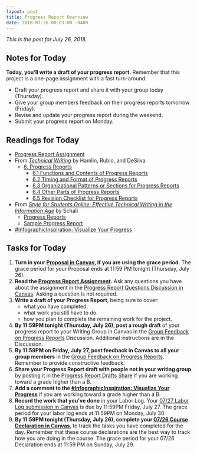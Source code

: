 ```yaml
---
layout: post
title: Progress Report Overview
date: 2018-07-26 00:03:00 -0400
---
```

<p><em>This is the post for July 26, 2018.</em></p>
<h2 id="notes">Notes for Today</h2>
<p><strong>Today, you’ll write a draft of  your progress report.</strong> Remember that this project is a one-page assignment with a fast turn-around:</p>
<ul>
<li>Draft your progress report and share it with your group today (Thursday).</li>
<li>Give your group members feedback on their progress reports tomorrow (Friday).</li>
<li>Revise and update your progress report during the weekend.</li>
<li>Submit your progress report on Monday.</li>
</ul>
<h2 id="readings">Readings for Today</h2>
<ul>
<li><a href="https://canvas.vt.edu/courses/70739/assignments/442798" target="_parent">Progress Report Assignment</a></li>
  <li>From <em><a href="http://open.umn.edu/opentextbooks/BookDetail.aspx?bookId=412" target="_blank">Technical Writing</a></em> by Hamlin, Rubio, and DeSilva
  <ul><li><a href="https://openoregon.pressbooks.pub/technicalwriting/part/6-progress-reports/" target="_blank">6. Progress Reports</a>
  <ul><li><a href="https://openoregon.pressbooks.pub/technicalwriting/chapter/6-1-functions-and-contents-of-progress-reports/" target="_blank">6.1 Functions and Contents of Progress Reports</a></li>
    <li><a href="https://openoregon.pressbooks.pub/technicalwriting/chapter/6-2-timing-and-format-of-progress-reports/" target="_blank">6.2 Timing and Format of Progress Reports</a></li>
    <li><a href="https://openoregon.pressbooks.pub/technicalwriting/chapter/6-3-organizational-patterns-or-sections-for-progress-reports/" target="_blank">6.3 Organizational Patterns or Sections for Progress Reports</a></li>
    <li><a href="https://openoregon.pressbooks.pub/technicalwriting/chapter/6-4-other-parts-of-progress-reports/" target="_blank">6.4 Other Parts of Progress Reports</a></li>
    <li><a href="https://openoregon.pressbooks.pub/technicalwriting/chapter/6-5-revision-checklist-for-progress-reports/" target="_blank">6.5 Revision Checklist for Progress Reports</a></li>
    </ul></li></ul></li>
  <li>From <a href="https://www.e-education.psu.edu/styleforstudents/" target="_blank"><em>Style for Students Online: Effective Technical Writing in the Information Age</em></a> by Schall
    <ul>
    <li><a href="https://www.e-education.psu.edu/styleforstudents/c6_p10.html" target="_blank">Progress Reports</a></li>
    <li><a href="https://www.e-education.psu.edu/styleforstudents/c6_p11.html" target="_blank">Sample Progress Report</a></li></ul></li>
    <li><a href="https://tracigardner.github.io/VisualizeProgress" target="_blank">#InfographicInspiration: Visualize Your Progress</a></li>
    </ul></li></ul>
<h2 id="tasks">Tasks for Today</h2>
<ol class="listDS">
<li><strong>Turn in your <a href="https://canvas.vt.edu/courses/70739/assignments/442799" target="_parent">Proposal in Canvas</a>, if you are using the grace period.</strong> The grace period for your Proposal ends at 11:59 PM tonight (Thursday, July 26).</li>
<li><strong>Read the <a href="https://canvas.vt.edu/courses/70739/assignments/442798" target="_parent">Progress Report Assignment</a>.</strong> Ask any questions you have about the assignment in the <a href="https://canvas.vt.edu/courses/70739/discussion_topics/362548" target="_parent">Progress Report Questions Discussion in Canvas</a>. Asking a question is not required.</li>
<li><strong>Write a draft of your Progress Report</strong>, being sure to cover:
<ul><li>what you have completed.</li>
<li>what work you still have to do.</li>
<li>how you plan to complete the remaining work for the project.</li>
</ul></li>
<li><strong>By 11:59PM tonight (Thursday, July 26), post a rough draft</strong> of your progress report to your Writing Group in Canvas in the <a href="https://canvas.vt.edu/courses/70739/discussion_topics/362554" target="_parent">Group Feedback on Progress Reports</a> Discussion. Additional instructions are in the Discussion.</li>
<li><strong>By 11:59PM on Friday, July 27, post feedback in Canvas to all your group members</strong> in the <a href="https://canvas.vt.edu/courses/70739/discussion_topics/362554" target="_parent">Group Feedback on Progress Reports</a>. Remember to provide constructive feedback.</li>
<li><strong>Share your Progress Report draft with people not in your writing group</strong> by posting it in the <a href="https://canvas.vt.edu/courses/70739/discussion_topics/362543" target="_parent">Progress Report Drafts Share</a> if you are working toward a grade higher than a B.</li>
<li><strong>Add a comment to the <a href="https://tracigardner.github.io/VisualizeProgress" target="_blank">#InfographicInspiration: Visualize Your Progress</a></strong> if you are working toward a grade higher than a B.</li>
<li><strong>Record the work that you&rsquo;ve done</strong> in your Labor Log. Your <a href="https://canvas.vt.edu/courses/70739/assignments/444292" target="_parent">07/27 Labor Log submission  in Canvas</a> is due by 11:59PM Friday, July 27. The grace period for your labor log ends at 11:59PM on Monday, July 30.</li>
<li><strong>By 11:59PM tonight (Thursday, July 26), complete your <a href="https://canvas.vt.edu/courses/70739/quizzes/112178" target="_parent">07/26 Course Declaration in Canvas</a></strong>, to track the tasks you have completed for the day. Remember that these course declarations are the best way to track how you are doing in the course. The grace period for your 07/26 Declaration ends at 11:59 PM on Sunday, July 29.</li></ol>
